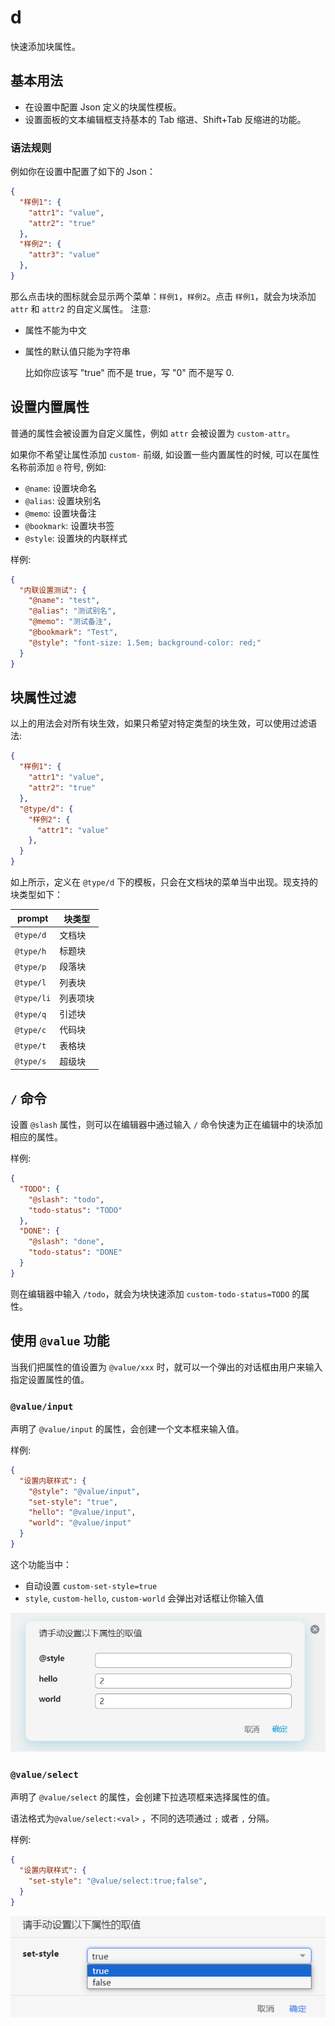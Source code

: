 # d 

快速添加块属性。

## 基本用法

* 在设置中配置 Json 定义的块属性模板。
* 设置面板的文本编辑框支持基本的 Tab 缩进、Shift+Tab 反缩进的功能。

### 语法规则

例如你在设置中配置了如下的 Json：

```json
{
  "样例1": {
    "attr1": "value",
    "attr2": "true"
  },
  "样例2": {
    "attr3": "value"
  },
}
```

那么点击块的图标就会显示两个菜单：`样例1`，`样例2`。点击 `样例1`，就会为块添加 `attr` 和 `attr2` 的自定义属性。
注意:

* 属性不能为中文
* 属性的默认值只能为字符串

  比如你应该写 "true" 而不是 true，写 "0" 而不是写 0.

## 设置内置属性

普通的属性会被设置为自定义属性，例如 `attr` 会被设置为 `custom-attr`。

如果你不希望让属性添加 `custom-` 前缀, 如设置一些内置属性的时候, 可以在属性名称前添加 `@` 符号, 例如:

* `@name`: 设置块命名
* `@alias`: 设置块别名
* `@memo`: 设置块备注
* `@bookmark`: 设置块书签
* `@style`: 设置块的内联样式

样例:

```json
{
  "内联设置测试": {
    "@name": "test",
    "@alias": "测试别名",
    "@memo": "测试备注",
    "@bookmark": "Test",
    "@style": "font-size: 1.5em; background-color: red;"
  }
}
```

## 块属性过滤

以上的用法会对所有块生效，如果只希望对特定类型的块生效，可以使用过滤语法:

```json
{
  "样例1": {
    "attr1": "value",
    "attr2": "true"
  },
  "@type/d": {
    "样例2": {
      "attr1": "value"
    },
  }
}
```

如上所示，定义在 `@type/d` 下的模板，只会在文档块的菜单当中出现。现支持的块类型如下：

| prompt | 块类型   |
| -------- | ---------- |
| `@type/d`       | 文档块   |
| `@type/h`       | 标题块   |
| `@type/p`<br />     | 段落块   |
| `@type/l`       | 列表块   |
| `@type/li`       | 列表项块 |
| `@type/q`<br />     | 引述块   |
| `@type/c`       | 代码块   |
| `@type/t`       | 表格块   |
| `@type/s`       | 超级块   |

## `/` 命令

设置 `@slash` 属性，则可以在编辑器中通过输入 `/` 命令快速为正在编辑中的块添加相应的属性。

样例:

```json
{
  "TODO": {
    "@slash": "todo",
    "todo-status": "TODO"
  },
  "DONE": {
    "@slash": "done",
    "todo-status": "DONE"
  }
}
```

则在编辑器中输入 `/todo`，就会为块快速添加 `custom-todo-status=TODO` 的属性。

## 使用 `@value` 功能

当我们把属性的值设置为 `@value/xxx` 时，就可以一个弹出的对话框由用户来输入指定设置属性的值。

### `@value/input`

声明了 `@value/input` 的属性，会创建一个文本框来输入值。

样例:

```json
{
  "设置内联样式": {
    "@style": "@value/input",
    "set-style": "true",
    "hello": "@value/input",
    "world": "@value/input"
  }
}
```

这个功能当中：

* 自动设置 `custom-set-style=true`
* `style`, `custom-hello`, `custom-world` 会弹出对话框让你输入值

![](asset/value-input.png)

### `@value/select`

声明了 `@value/select` 的属性，会创建下拉选项框来选择属性的值。

语法格式为`@value/select:<val>` ，不同的选项通过 `;` 或者 `,` 分隔。

样例:

```json
{
  "设置内联样式": {
    "set-style": "@value/select:true;false",
  }
}
```

![](asset/value-select.png)
